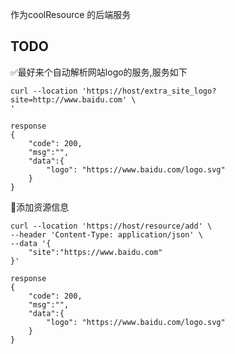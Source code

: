 作为coolResource 的后端服务

## TODO
✅最好来个自动解析网站logo的服务,服务如下
```
curl --location 'https://host/extra_site_logo?site=http://www.baidu.com' \
'

response
{
    "code": 200,
    "msg":"",
    "data":{
        "logo": "https://www.baidu.com/logo.svg"
    }
}
```

🔄添加资源信息
```
curl --location 'https://host/resource/add' \
--header 'Content-Type: application/json' \
--data '{
    "site":"https://www.baidu.com"
}'

response
{
    "code": 200,
    "msg":"",
    "data":{
        "logo": "https://www.baidu.com/logo.svg"
    }
}
```